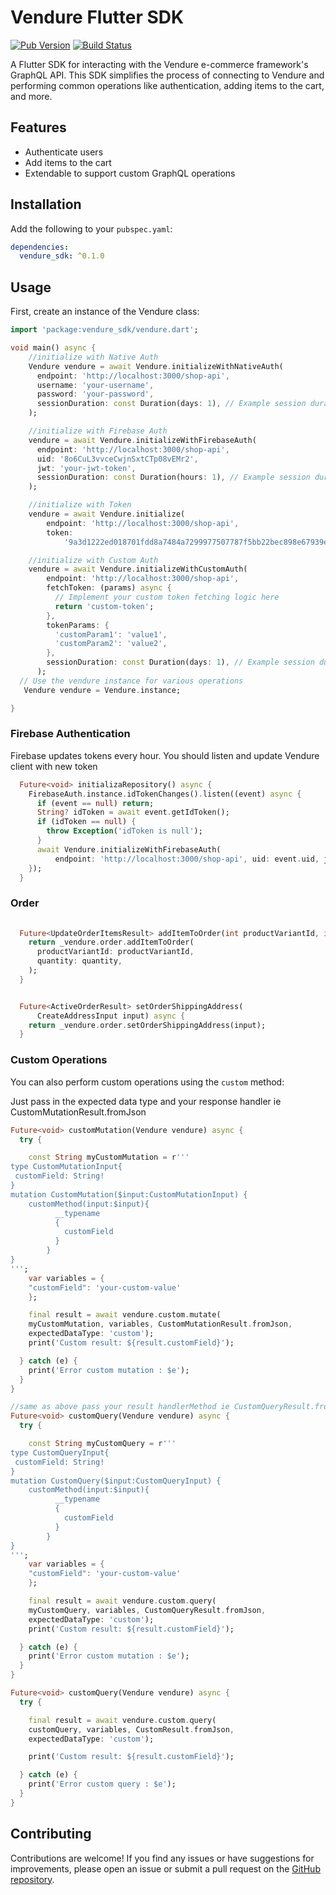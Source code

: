 # Vendure Flutter SDK

[![Pub Version](https://img.shields.io/pub/v/vendure.svg)](https://pub.dev/packages/vendure)
[![Build Status](https://github.com/your_username/vendure/workflows/CI/badge.svg)](https://github.com/arrrrny/vendure-flutter-sdk/actions)

A Flutter SDK for interacting with the Vendure e-commerce framework's GraphQL API. This SDK simplifies the process of connecting to Vendure and performing common operations like authentication, adding items to the cart, and more.

## Features

- Authenticate users
- Add items to the cart
- Extendable to support custom GraphQL operations

## Installation

Add the following to your `pubspec.yaml`:

```yaml
dependencies:
  vendure_sdk: ^0.1.0
 ``` 


## Usage 

First, create an instance of the Vendure class:


```dart
import 'package:vendure_sdk/vendure.dart';

void main() async {
    //initialize with Native Auth
    Vendure vendure = await Vendure.initializeWithNativeAuth(
      endpoint: 'http://localhost:3000/shop-api',
      username: 'your-username',
      password: 'your-password',
      sessionDuration: const Duration(days: 1), // Example session duration
    );

    //initialize with Firebase Auth
    vendure = await Vendure.initializeWithFirebaseAuth(
      endpoint: 'http://localhost:3000/shop-api',
      uid: '8o6CuL3vvceCwjnSxtCTp08vEMr2',
      jwt: 'your-jwt-token',
      sessionDuration: const Duration(hours: 1), // Example session duration
    );

    //initialize with Token
    vendure = await Vendure.initialize(
        endpoint: 'http://localhost:3000/shop-api',
        token:
            '9a3d1222ed018701fdd8a7484a7299977507787f5bb22bec898e67939ee453169f8');

    //initialize with Custom Auth
    vendure = await Vendure.initializeWithCustomAuth(
        endpoint: 'http://localhost:3000/shop-api',
        fetchToken: (params) async {
          // Implement your custom token fetching logic here
          return 'custom-token';
        },
        tokenParams: {
          'customParam1': 'value1',
          'customParam2': 'value2',
        },
        sessionDuration: const Duration(days: 1), // Example session duration
      );
  // Use the vendure instance for various operations
   Vendure vendure = Vendure.instance;

}
```
### Firebase Authentication
Firebase updates tokens every hour. You should listen and update Vendure client with new token

```dart
  Future<void> initializaRepository() async {
    FirebaseAuth.instance.idTokenChanges().listen((event) async {
      if (event == null) return;
      String? idToken = await event.getIdToken();
      if (idToken == null) {
        throw Exception('idToken is null');
      }
      await Vendure.initializeWithFirebaseAuth(
          endpoint: 'http://localhost:3000/shop-api', uid: event.uid, jwt: idToken);
    });
  }
```

### Order

```dart
  
  Future<UpdateOrderItemsResult> addItemToOrder(int productVariantId, int quantity) async {
    return _vendure.order.addItemToOrder(
      productVariantId: productVariantId,
      quantity: quantity,
    );
  }


  Future<ActiveOrderResult> setOrderShippingAddress(
      CreateAddressInput input) async {
    return _vendure.order.setOrderShippingAddress(input);
  }

```

### Custom Operations
You can also perform custom operations using the `custom` method:

Just pass in the expected data type and your response handler ie 
CustomMutationResult.fromJson
```dart
Future<void> customMutation(Vendure vendure) async {
  try {

    const String myCustomMutation = r'''
type CustomMutationInput{
 customField: String!
}
mutation CustomMutation($input:CustomMutationInput) {
    customMethod(input:$input){
          __typename
          {
            customField
          }
        }
}
''';
    var variables = {
    "customField": 'your-custom-value'
    };

    final result = await vendure.custom.mutate(
    myCustomMutation, variables, CustomMutationResult.fromJson,
    expectedDataType: 'custom');
    print('Custom result: ${result.customField}');

  } catch (e) {
    print('Error custom mutation : $e');
  }
}

//same as above pass your result handlerMethod ie CustomQueryResult.fromJson
Future<void> customQuery(Vendure vendure) async {
  try {

    const String myCustomQuery = r'''
type CustomQueryInput{
 customField: String!
}
mutation CustomQuery($input:CustomQueryInput) {
    customMethod(input:$input){
          __typename
          {
            customField
          }
        }
}
''';
    var variables = {
    "customField": 'your-custom-value'
    };

    final result = await vendure.custom.query(
    myCustomQuery, variables, CustomQueryResult.fromJson,
    expectedDataType: 'custom');
    print('Custom result: ${result.customField}');

  } catch (e) {
    print('Error custom mutation : $e');
  }
}

Future<void> customQuery(Vendure vendure) async {
  try {

    final result = await vendure.custom.query(
    customQuery, variables, CustomResult.fromJson,
    expectedDataType: 'custom');

    print('Custom result: ${result.customField}');

  } catch (e) {
    print('Error custom query : $e');
  }
}
```

## Contributing

Contributions are welcome! If you find any issues or have suggestions for improvements, please open an issue or submit a pull request on the [GitHub repository](https://github.com/arrrrny/vendure-flutter-sdk).
